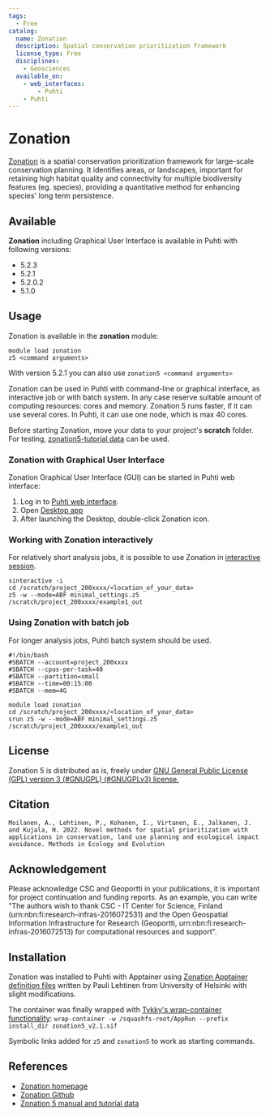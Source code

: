 ```yaml
---
tags:
  - Free
catalog:
  name: Zonation
  description: Spatial conservation prioritization framework
  license_type: Free
  disciplines:
    - Geosciences
  available_on:
    - web_interfaces:
        - Puhti
    - Puhti
---
```


# Zonation

[Zonation](https://zonationteam.github.io/Zonation5/) is a spatial conservation prioritization framework for large-scale conservation planning. It identifies areas, or landscapes, important for retaining high habitat quality and connectivity for multiple biodiversity features (eg. species), providing a quantitative method for enhancing species' long term persistence.


## Available

__Zonation__ including Graphical User Interface is available in Puhti with following versions:

* 5.2.3
* 5.2.1 
* 5.2.0.2 
* 5.1.0


## Usage

Zonation is available in the __zonation__ module:

```
module load zonation
z5 <command arguments>
```

With version 5.2.1 you can also use `zonation5 <command arguments>`

Zonation can be used in Puhti with command-line or graphical interface, as interactive job or with batch system. In any case reserve suitable amount of computing resources: cores and memory. Zonation 5 runs faster, if it can use several cores. In Puhti, it can use one node, which is max 40 cores.  

Before starting Zonation, move your data to your project's __scratch__ folder. For testing, [zonation5-tutorial data](https://github.com/zonationteam/Zonation5/releases/download/v1.0/manual_and_example_setups.zip) can be used.

### Zonation with Graphical User Interface

Zonation Graphical User Interface (GUI) can be started in Puhti web interface:

1. Log in to [Puhti web interface](https://puhti.csc.fi).
2. Open [Desktop app](../computing/webinterface/desktop.md)
3. After launching the Desktop, double-click Zonation icon.

### Working with Zonation interactively
For relatively short analysis jobs, it is possible to use Zonation in [interactive session](../computing/running/interactive-usage.md).

```
sinteractive -i
cd /scratch/project_200xxxx/<location_of_your_data>
z5 -w --mode=ABF minimal_settings.z5 /scratch/project_200xxxx/example1_out
```

### Using Zonation with batch job
For longer analysis jobs, Puhti batch system should be used.

```
#!/bin/bash
#SBATCH --account=project_200xxxx
#SBATCH --cpus-per-task=40
#SBATCH --partition=small
#SBATCH --time=00:15:00
#SBATCH --mem=4G

module load zonation
cd /scratch/project_200xxxx/<location_of_your_data>
srun z5 -w --mode=ABF minimal_settings.z5 /scratch/project_200xxxx/example1_out
```


## License 

Zonation 5 is distributed as is, freely under [GNU General Public License (GPL) version 3 (#GNUGPL) (#GNUGPLv3) license.](https://www.gnu.org/licenses/gpl-3.0.html)


## Citation

`Moilanen, A., Lehtinen, P., Kohonen, I., Virtanen, E., Jalkanen, J. and Kujala, H. 2022. Novel methods for spatial prioritization with applications in conservation, land use planning and ecological impact avoidance. Methods in Ecology and Evolution`


## Acknowledgement

Please acknowledge CSC and Geoportti in your publications, it is important for project continuation and funding reports.
As an example, you can write "The authors wish to thank CSC - IT Center for Science, Finland (urn:nbn:fi:research-infras-2016072531) and the Open Geospatial Information Infrastructure for Research (Geoportti, urn:nbn:fi:research-infras-2016072513) for computational resources and support".


## Installation

Zonation was installed to Puhti with Apptainer using [Zonation Apptainer definition files](https://github.com/CSCfi/singularity-recipes/tree/main/zonation) written by Pauli Lehtinen from University of Helsinki with slight modifications. 

The container was finally wrapped with [Tykky's wrap-container functionality](../computing/containers/tykky.md#container-based-installations): 
`wrap-container -w /squashfs-root/AppRun --prefix install_dir zonation5_v2.1.sif`

Symbolic links added for `z5` and `zonation5` to work as starting commands.

## References

* [Zonation homepage](https://zonationteam.github.io/Zonation5/)
* [Zonation Github](https://github.com/zonationteam/Zonation5)
* [Zonation 5 manual and tutorial data](https://github.com/zonationteam/Zonation5/releases/download/v1.0/manual_and_example_setups.zip)




